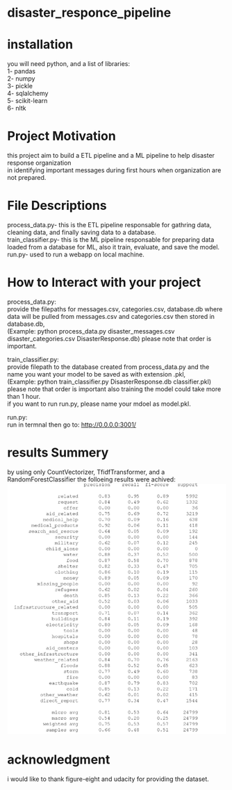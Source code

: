 # disaster_responce_pipeline  
# installation  
you will need python, and a list of libraries:  
1- pandas  
2- numpy  
3- pickle  
4- sqlalchemy  
5- scikit-learn  
6- nltk

# Project Motivation  
this project aim to build a ETL pipeline and a ML pipeline to help disaster response organization  
in identifying important messages during first hours when organization are not prepared.  
  
# File Descriptions  
process_data.py- this is the ETL pipeline responsable for gathring data, cleaning data, and finally saving data to a database.  
train_classifier.py- this is the ML pipeline responsable for preparing data loaded from a database for ML, also it train, evaluate, and save the model.  
run.py- used to run a webapp on local machine.  

  
# How to Interact with your project  
process_data.py:  
provide the filepaths for messages.csv, categories.csv, database.db where data will be pulled from messages.csv and categories.csv then stored in database.db,  
(Example: python process_data.py disaster_messages.csv disaster_categories.csv DisasterResponse.db) please note that order is important.  

train_classifier.py:  
provide filepath to the database created from process_data.py and the name you want your model to be saved as with extension .pkl,  
(Example: python train_classifier.py DisasterResponse.db classifier.pkl) please note that order is important also training the model could take more than 1 hour.  
if you want to run run.py, please name your mdoel as model.pkl.  

run.py:  
run in termnal then go to: http://0.0.0.0:3001/  

# results Summery  
by using only CountVectorizer, TfidfTransformer, and a RandomForestClassifier the folloeing results were achived:  
![img](aa.JPG)


# acknowledgment  
i would like to thank figure-eight and udacity for providing the dataset.

